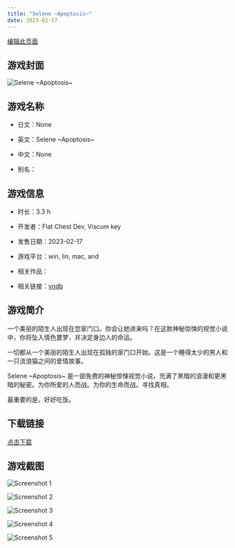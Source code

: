 ```yaml
---
title: "Selene ~Apoptosis~"
date: 2023-02-17
---
```

[编辑此页面](https://github.com/ACG-3/ADV3-source/blob/main/source/_posts/games/Selene%20~Apoptosis~.md)

## 游戏封面

![Selene ~Apoptosis~](https%3A//pan.timero.xyz/onedrive/img_lib_001/Selene%20~Apoptosis~_cover.avif)


## 游戏名称

- 日文：None
- 英文：Selene ~Apoptosis~
- 中文：None

- 别名：


## 游戏信息

- 时长：3.3 h
- 开发者：Flat Chest Dev, Viscum key
- 发售日期：2023-02-17
- 游戏平台：win, lin, mac, and
- 相关作品：

- 相关链接：[vndb](https://vndb.org/v29814)


## 游戏简介

一个美丽的陌生人出现在您家门口。你会让她进来吗？在这款神秘惊悚的视觉小说中，你将坠入情色噩梦，并决定身边人的命运。

一切都从一个美丽的陌生人出现在孤独的家门口开始。这是一个睡得太少的男人和一只流浪猫之间的爱情故事。

Selene ~Apoptosis~ 是一部免费的神秘惊悚视觉小说，充满了黑暗的浪漫和更黑暗的秘密。为你所爱的人而战。为你的生命而战。寻找真相。

最重要的是，好好吃饭。




## 下载链接

[点击下载](https://pan.timero.xyz/onedrive/adv_lib_001/Selene%20~Apoptosis~)


## 游戏截图


![Screenshot 1](https%3A//pan.timero.xyz/onedrive/img_lib_001/Selene%20~Apoptosis~_Screenshot_1.avif)

![Screenshot 2](https%3A//pan.timero.xyz/onedrive/img_lib_001/Selene%20~Apoptosis~_Screenshot_2.avif)

![Screenshot 3](https%3A//pan.timero.xyz/onedrive/img_lib_001/Selene%20~Apoptosis~_Screenshot_3.avif)

![Screenshot 4](https%3A//pan.timero.xyz/onedrive/img_lib_001/Selene%20~Apoptosis~_Screenshot_4.avif)

![Screenshot 5](https%3A//pan.timero.xyz/onedrive/img_lib_001/Selene%20~Apoptosis~_Screenshot_5.avif)

